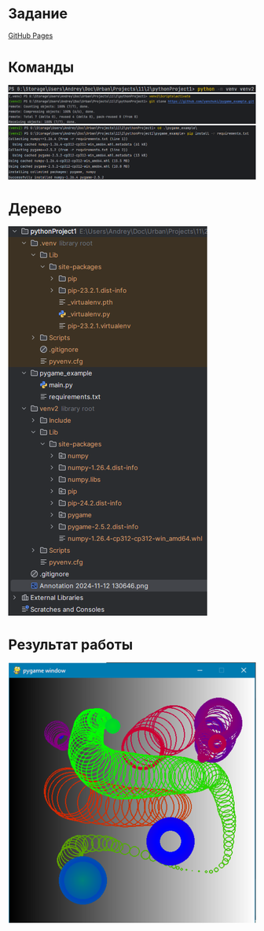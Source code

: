 # Задание
[GitHub Pages](https://pages.github.com/)

# Команды
<img src="Annotation 2024-11-12 230655.png"/>
<img src="Annotation 2024-11-12 132353.png"/>
<img src="Annotation 2024-11-12 132457.png"/>

# Дерево
<img src="Annotation 2024-11-12 130646.png"/>

# Результат работы
<img src="Annotation 2024-11-12 132810.png"/>
